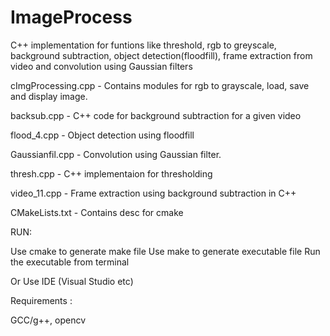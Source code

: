 # ImageProcess
C++ implementation for funtions like threshold, rgb to greyscale, background subtraction, object detection(floodfill), frame extraction from video and convolution using Gaussian filters

cImgProcessing.cpp - Contains modules for rgb to grayscale, load, save and display image.

backsub.cpp - C++ code for background subtraction for a given video 

flood_4.cpp - Object detection using floodfill

Gaussianfil.cpp - Convolution using Gaussian filter.

thresh.cpp - C++ implementaion for thresholding

video_11.cpp - Frame extraction using background subtraction in C++

CMakeLists.txt - Contains desc for cmake

RUN:

Use cmake to generate make file
Use make to generate executable file
Run the executable from terminal

Or
Use IDE (Visual Studio etc)

Requirements :

GCC/g++, opencv
